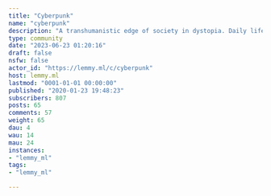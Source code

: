 ```yaml
---
title: "Cyberpunk" 
name: "cyberpunk"
description: "A transhumanistic edge of society in dystopia. Daily life has been impacted by rapid technological takeover. "
type: community
date: "2023-06-23 01:20:16"
draft: false
nsfw: false
actor_id: "https://lemmy.ml/c/cyberpunk"
host: lemmy.ml
lastmod: "0001-01-01 00:00:00"
published: "2020-01-23 19:48:23"
subscribers: 807
posts: 65
comments: 57
weight: 65
dau: 4
wau: 14
mau: 24
instances:
- "lemmy_ml"
tags: 
- "lemmy_ml"

---
```

